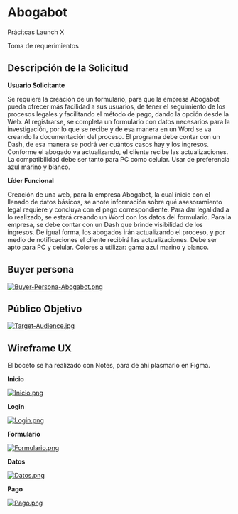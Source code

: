 # Abogabot
Prácitcas Launch X


Toma de requerimientos

<h2> Descripción de la Solicitud </h2>

<b> Usuario Solicitante </b>

Se requiere la creación de un formulario, para que la empresa Abogabot pueda ofrecer más facilidad a sus usuarios, de tener el seguimiento de los procesos legales y facilitando el método de pago, dando la opción desde la Web. Al registrarse, se completa un formulario con datos necesarios para la investigación, por lo que se recibe y de esa manera en un Word se va creando la documentación del proceso. El programa debe contar con un Dash, de esa manera se podrá ver cuántos casos hay y los ingresos. Conforme el abogado va actualizando, el cliente recibe las actualizaciones. La compatibilidad debe ser tanto para PC como celular. Usar de preferencia azul marino y blanco.

<b> Líder Funcional </b>

Creación de una web, para la empresa Abogabot, la cual inicie con el llenado de datos básicos, se anote información sobre qué asesoramiento legal requiere y concluya con el pago correspondiente. Para dar legalidad a lo realizado, se estará creando un Word con los datos del formulario.
Para la empresa, se debe contar con un Dash que brinde visibilidad de los ingresos. De igual forma, los abogados irán actualizando el proceso, y por medio de notificaciones el cliente recibirá las actualizaciones. Debe ser apto para PC y celular. Colores a utilizar: gama azul marino y blanco.


<h2> Buyer persona </h2>

[![Buyer-Persona-Abogabot.png](https://i.postimg.cc/P59jS7gJ/Buyer-Persona-Abogabot.png)](https://postimg.cc/BjTk6mQf)

<h2> Público Objetivo </h2>

[![Target-Audience.jpg](https://i.postimg.cc/wBCMt2gy/Target-Audience.jpg)](https://postimg.cc/v1vbkW1b)

<h2> Wireframe UX </h2>

El boceto se ha realizado con Notes, para de ahí plasmarlo en Figma.

<b> Inicio </b>

[![Inicio.png](https://i.postimg.cc/15qWw5G8/Inicio.png)](https://postimg.cc/9rctj2N2)

<b> Login </b>

[![Login.png](https://i.postimg.cc/PrvwqCmR/Login.png)](https://postimg.cc/4mZdLN26)

<b> Formulario </b>

[![Formulario.png](https://i.postimg.cc/HxKwkRkq/Formulario.png)](https://postimg.cc/ftctHHXC)

<b> Datos </b>

[![Datos.png](https://i.postimg.cc/1zvtBSGF/Datos.png)](https://postimg.cc/kVtqMkhM)

<b> Pago </b>

[![Pago.png](https://i.postimg.cc/ZR9N2HxV/Pago.png)](https://postimg.cc/Kk24gnVM)


